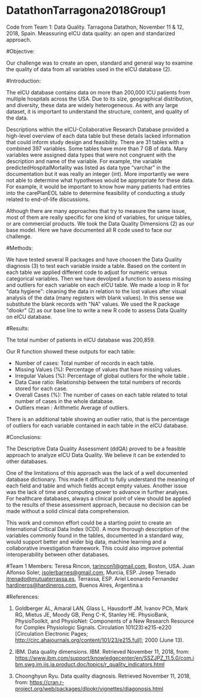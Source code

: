 # DatathonTarragona2018Group1

Code from Team 1: Data Quality. Tarragona Datathon, November 11 &amp; 12, 2018, Spain. Meassuring eICU data quality: an open and standarized approach.

#Objective:

Our challenge was to create an open, standard and general way to examine the quality of data from all variables used in the eICU database (2).
 
#Introduction:

The eICU database contains data on more than 200,000 ICU patients from multiple hospitals across the USA. Due to its size, geographical distribution, and diversity, these data are widely heterogeneous. As with any large dataset, it is important to understand the structure, content, and quality of the data. 

Descriptions within the eICU-Collaborative Research Database provided a high-level overview of each data table but these details lacked information that could inform study design and feasibility. There are 31 tables with a combined 397 variables. Some tables have more than 7 GB of data. Many variables were assigned data types that were not congruent with the description and name of the variable. For example, the variable predictedHospitalMortality was listed as data type “varchar” in the documentation but it was really an integer (int). More importantly we were not able to determine what hypotheses would be appropriate for these data. For example, it would be important to know how many patients had entries into the carePlanEOL table to determine feasibility of conducting a study related to end-of-life discussions.

Although there are many approaches that try to measure the same issue, most of them are really specific for one kind of variables, for unique tables, or are commercial products. We took the Data Quality Dimensions (2)  as our base model. Here we have documented all R code used to face our challenge.

#Methods:

We have tested several R packages and have choosen the Data Quality diagnosis (3) to test each variable inside a table. Based on the content in each table we applied different code to adjust for numeric versus categorical variables. Then we have devolped a function to assess missing and outliers for each variable on each eICU table. We made a loop in R for "data hygiene": cleaning the data in relation to the lost values after visual analysis of the data (many registers with blank values). In this sense we substitute the blank records with "NA" values. We used the R package "dlookr" (2) as our base line to write a new R code to assess Data Quality on eICU database.

#Results:

The total number of patients in eICU database was 200,859.

 Our R function showed these outputs for each table:
- Number of cases: Total number of records in each table.
- Missing Values (%): Percentage of values that have missing values.
- Irregular Values (%): Percentage of global outliers for the whole table .
- Data Case ratio: Relationship between the total numbers of records stored for each case.
- Overall Cases (%): The number of cases on each table related to total number of cases in the whole database.
- Outliers mean : Arithmetic Average of outliers.

There is an additional table showing an outlier ratio, that is the percentage of outliers for each variable contained in each table in the eICU database.

#Conclusions:

The Descriptive Data Quality Assessment (ddQA) proved to be a feasible approach to analyze eICU Data Quality. We believe it can be 
extended to other databases.

One of the limitations of this approach was the lack of a well documented database dictionary. This made it difficult to fully understand the meaning of each field and table and which fields accept empty values. Another issue was the lack of time and computing power to advance in further analyses. For healthcare databases, always a clinical point of view should be applied to the results of these assessment approach, because no decision can be made without a solid clinical data comprehension.

This work and common effort could be a starting point to create an International Critical Data Index (ICDI). A more thorough description of the variables commonly found in the tables, documented in a standard way, would support better and wider big data, machine learning and a collaborative investigation framework. This could also improve potential interoperability between other databases. 

#Team 1 Members: 
Teresa Rincon, <tarincon1@gmail.com>, Boston, USA. Juan Alfonso Soler, <jsolerbarnes@gmail.com>, Murcia, ESP. Josep Trenado <jtrenado@mutuaterrassa.es>, Terrassa, ESP. Ariel Leonardo Fernandez <hardineros@hardineros.com>, Buenos Aires, Argentina.s

#References:

1. Goldberger AL, Amaral LAN, Glass L, Hausdorff JM, Ivanov PCh, Mark RG, Mietus JE, Moody GB, Peng C-K, Stanley HE. PhysioBank, PhysioToolkit, and PhysioNet: Components of a New Research Resource for Complex Physiologic Signals. Circulation 101(23):e215-e220 [Circulation Electronic Pages; http://circ.ahajournals.org/content/101/23/e215.full]; 2000 (June 13).

2. IBM. Data quality dimensions. IBM. Retrieved November 11, 2018, from: https://www.ibm.com/support/knowledgecenter/en/SSZJPZ_11.5.0/com.ibm.swg.im.iis.ia.product.doc/topics/r_quality_indicators.html

3. Choonghyun Ryu. Data quality diagnosis. Retrieved November 11, 2018, from: 
https://cran.r-project.org/web/packages/dlookr/vignettes/diagonosis.html
